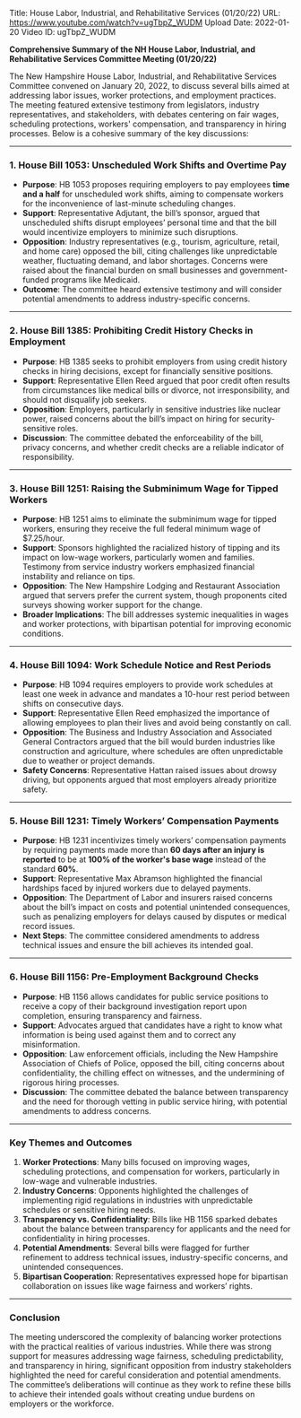 Title: House Labor, Industrial, and Rehabilitative Services (01/20/22)
URL: https://www.youtube.com/watch?v=ugTbpZ_WUDM
Upload Date: 2022-01-20
Video ID: ugTbpZ_WUDM

**Comprehensive Summary of the NH House Labor, Industrial, and Rehabilitative Services Committee Meeting (01/20/22)**

The New Hampshire House Labor, Industrial, and Rehabilitative Services Committee convened on January 20, 2022, to discuss several bills aimed at addressing labor issues, worker protections, and employment practices. The meeting featured extensive testimony from legislators, industry representatives, and stakeholders, with debates centering on fair wages, scheduling protections, workers' compensation, and transparency in hiring processes. Below is a cohesive summary of the key discussions:

---

### **1. House Bill 1053: Unscheduled Work Shifts and Overtime Pay**
- **Purpose**: HB 1053 proposes requiring employers to pay employees **time and a half** for unscheduled work shifts, aiming to compensate workers for the inconvenience of last-minute scheduling changes.
- **Support**: Representative Adjutant, the bill’s sponsor, argued that unscheduled shifts disrupt employees’ personal time and that the bill would incentivize employers to minimize such disruptions.
- **Opposition**: Industry representatives (e.g., tourism, agriculture, retail, and home care) opposed the bill, citing challenges like unpredictable weather, fluctuating demand, and labor shortages. Concerns were raised about the financial burden on small businesses and government-funded programs like Medicaid.
- **Outcome**: The committee heard extensive testimony and will consider potential amendments to address industry-specific concerns.

---

### **2. House Bill 1385: Prohibiting Credit History Checks in Employment**
- **Purpose**: HB 1385 seeks to prohibit employers from using credit history checks in hiring decisions, except for financially sensitive positions.
- **Support**: Representative Ellen Reed argued that poor credit often results from circumstances like medical bills or divorce, not irresponsibility, and should not disqualify job seekers.
- **Opposition**: Employers, particularly in sensitive industries like nuclear power, raised concerns about the bill’s impact on hiring for security-sensitive roles.
- **Discussion**: The committee debated the enforceability of the bill, privacy concerns, and whether credit checks are a reliable indicator of responsibility.

---

### **3. House Bill 1251: Raising the Subminimum Wage for Tipped Workers**
- **Purpose**: HB 1251 aims to eliminate the subminimum wage for tipped workers, ensuring they receive the full federal minimum wage of $7.25/hour.
- **Support**: Sponsors highlighted the racialized history of tipping and its impact on low-wage workers, particularly women and families. Testimony from service industry workers emphasized financial instability and reliance on tips.
- **Opposition**: The New Hampshire Lodging and Restaurant Association argued that servers prefer the current system, though proponents cited surveys showing worker support for the change.
- **Broader Implications**: The bill addresses systemic inequalities in wages and worker protections, with bipartisan potential for improving economic conditions.

---

### **4. House Bill 1094: Work Schedule Notice and Rest Periods**
- **Purpose**: HB 1094 requires employers to provide work schedules at least one week in advance and mandates a 10-hour rest period between shifts on consecutive days.
- **Support**: Representative Ellen Reed emphasized the importance of allowing employees to plan their lives and avoid being constantly on call.
- **Opposition**: The Business and Industry Association and Associated General Contractors argued that the bill would burden industries like construction and agriculture, where schedules are often unpredictable due to weather or project demands.
- **Safety Concerns**: Representative Hattan raised issues about drowsy driving, but opponents argued that most employers already prioritize safety.

---

### **5. House Bill 1231: Timely Workers’ Compensation Payments**
- **Purpose**: HB 1231 incentivizes timely workers’ compensation payments by requiring payments made more than **60 days after an injury is reported** to be at **100% of the worker's base wage** instead of the standard **60%**.
- **Support**: Representative Max Abramson highlighted the financial hardships faced by injured workers due to delayed payments.
- **Opposition**: The Department of Labor and insurers raised concerns about the bill’s impact on costs and potential unintended consequences, such as penalizing employers for delays caused by disputes or medical record issues.
- **Next Steps**: The committee considered amendments to address technical issues and ensure the bill achieves its intended goal.

---

### **6. House Bill 1156: Pre-Employment Background Checks**
- **Purpose**: HB 1156 allows candidates for public service positions to receive a copy of their background investigation report upon completion, ensuring transparency and fairness.
- **Support**: Advocates argued that candidates have a right to know what information is being used against them and to correct any misinformation.
- **Opposition**: Law enforcement officials, including the New Hampshire Association of Chiefs of Police, opposed the bill, citing concerns about confidentiality, the chilling effect on witnesses, and the undermining of rigorous hiring processes.
- **Discussion**: The committee debated the balance between transparency and the need for thorough vetting in public service hiring, with potential amendments to address concerns.

---

### **Key Themes and Outcomes**
1. **Worker Protections**: Many bills focused on improving wages, scheduling protections, and compensation for workers, particularly in low-wage and vulnerable industries.
2. **Industry Concerns**: Opponents highlighted the challenges of implementing rigid regulations in industries with unpredictable schedules or sensitive hiring needs.
3. **Transparency vs. Confidentiality**: Bills like HB 1156 sparked debates about the balance between transparency for applicants and the need for confidentiality in hiring processes.
4. **Potential Amendments**: Several bills were flagged for further refinement to address technical issues, industry-specific concerns, and unintended consequences.
5. **Bipartisan Cooperation**: Representatives expressed hope for bipartisan collaboration on issues like wage fairness and workers’ rights.

---

### **Conclusion**
The meeting underscored the complexity of balancing worker protections with the practical realities of various industries. While there was strong support for measures addressing wage fairness, scheduling predictability, and transparency in hiring, significant opposition from industry stakeholders highlighted the need for careful consideration and potential amendments. The committee’s deliberations will continue as they work to refine these bills to achieve their intended goals without creating undue burdens on employers or the workforce.